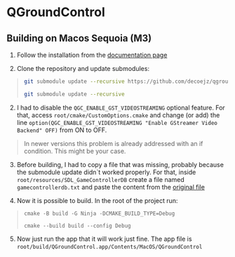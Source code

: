 # QGroundControl

## Building on Macos Sequoia (M3)

1. Follow the installation from the [documentation page](https://docs.qgroundcontrol.com/master/en/qgc-dev-guide/getting_started/)

2. Clone the repository and update submodules:

> ```bash
> git submodule update --recursive https://github.com/decoejz/qgroundcontrol.git
>
> git submodule update --recursive
> ```

2. I had to disable the `QGC_ENABLE_GST_VIDEOSTREAMING` optional feature. For that, access `root/cmake/CustomOptions.cmake` and change (or add) the line `option(QGC_ENABLE_GST_VIDEOSTREAMING "Enable GStreamer Video Backend" OFF)` from ON to OFF.

> In newer versions this problem is already addressed with an if condition. This might be your case.

3. Before building, I had to copy a file that was missing, probably because the submodule update didn\`t worked properly. For that, inside `root/resources/SDL_GameControllerDB` create a file named `gamecontrollerdb.txt` and paste the content from the [original file](https://github.com/mdqinc/SDL_GameControllerDB/blob/e15eac7b43d0527b475409b2a488681c5bbea1ea/gamecontrollerdb.txt)

4. Now it is possible to build. In the root of the project run:

> ```
> cmake -B build -G Ninja -DCMAKE_BUILD_TYPE=Debug
> 
> cmake --build build --config Debug
> ```

5. Now just run the app that it will work just fine. The app file is `root/build/QGroundControl.app/Contents/MacOS/QGroundControl`